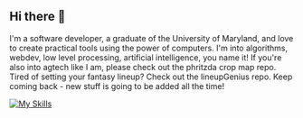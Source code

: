 ## Hi there 👋

I'm a software developer, a graduate of the University of Maryland, and love to create practical tools using the power of computers. I'm into algorithms, webdev, low level processing, artificial intelligence, you name it! If you're also into agtech like I am, please check out the phritzda crop map repo. Tired of setting your fantasy lineup? Check out the lineupGenius repo. Keep coming back - new stuff is going to be added all the time!

[![My Skills](https://skillicons.dev/icons?i=git,github,java,ts,py,c,docker,react,firebase,linux,ocaml,ruby,vercel,vscode,openAi)](https://skillicons.dev)
